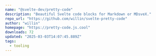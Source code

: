 ```yaml
---
name: "@svelte-dev/pretty-code"
description: "Beautiful Svelte code blocks for Markdown or MDsveX."
repo_url: "https://github.com/willin/svelte-pretty-code"
author: "willin"
homepage: "https://pretty-code.js.cool"
downloads: 72
updated: "2025-03-03T14:07:45.889Z"
tags: 
  - tooling
---
```

